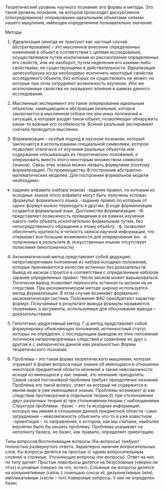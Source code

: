 Теоретический уровень научного познания: его формы и методы.
Это такой уровень познания, на котором происходит дискурсивное (опосредованное)
оперирование идеальными объектами силами нашего мышления, имеющее определенное
познавательно значение.

Методы

1) Идеализация (иногда ее трактуют как частный случай абстрагирования) – это
мысленное внесение определенных изменений в объект в соответствии с целями
исследований, осуществляемое путем исключения из рассмотрения определенных его
свойств, или же наоборот, путем наделения его какими-либо свойствами, не
существующими в действительности. Идеализация целесообразна когда необходимо
исключить некоторые свойства исследуемого объекта, без которых он существовать не
может, но которые при этом затрудняют возможность изучения. Или же исключаемые
свойства не оказывают влияния в рамках данного исследования.

2) Мысленный эксперимент это такое оперирование идеальным объектом,
замещающим в абстракции реальный, которое заключается в мысленном отборе тех или
иных положений и ситуаций, в которые входит такой объект, позволяющих обнаружить
какие-то важные его особенности. Всякий реальный эксперимент сначала проводится
мысленно.

3) Формализация – особый подход в научном познании, который заключается в
использовании специальной символики, которое позволяет отвлечься от изучения
реальных объектов или содержания описывающих их теоретических положений, и
оперировать вместо этого некоторым множеством символов (знаков). Связь этих знаков
можно назвать формулами (поэтому формализация). По преимуществу Ф.построение
абстрактно-математических моделей.
Для построения формальной модели необходимо:
- задание алфавита (набора знаков)
-задание правил, по которым из исходных знаков этого алфавита могут быть
получены «слова» (формулы) формального языка.
-задание правил по которым от одних формул можно переходить к другим.
В ходе формализации создается формальный язык.
Достоинства формализации:
-Ф. представляет возможность проведения в ее рамках изучения какого-либо
объекта исключительно формальным путем, без непосредственного обращения к
этому объекту.
-ф. позволяет обеспечить краткость и четкость записи научной информации, что
открывает все большие возможности для оперирования ею.
-в полученных в результате ф. искусственных языках отсутствует полисемия
(многозначность)

4) Аксиоматический метод представляет собой дедукцию непротиворечивых
положений из набора исходных положений, которые принимаются в качестве
истинных без доказательств. Вывод из аксиом строится в соответствии с
определенным набором заранее определенных правил. Число аксиом может
варьироваться. Логически вывод позволяет переносить истинность аксиом на их
следствия. При аксиоматическом методе широко используется метод формализации. В
этом случае возникает формально-аксиоматическая система. Положения ФАС
приобретают характер формул. Получаемые в результате вывода формулы называются
теоремами, а аргументы, используемые для обоснования вывода – доказательствами.

5) Гипотетико-дедуктивный метод.
 Г-д метод представляет собой формулировку
объясняющих положений, истинностный статус которых не определен, с последующим
выводом из этих положений логически непротиворечивых следствий и сравнение их друг
с другом и с эмпирически данной нам реальностью
Формы теоретического познания.

1) Проблема – это такая форма теоретического мышления, которая отражает в
форме вопроса наше знание об имеющихся в отношении некоторой предметной
области незнаний а также невозможности исходя из имеющихся у нас знаний, это
незнание преодолеть. Самой своей постановкой проблема требует преодоление
незнаний. Проблема это такой вопрос, ответ на который не содержится в явном виде в
уже имеющимся знании. Проблемы возникают а) как следствие противоречий в
отдельной теории б) при столкновении двух различных теорий в) при столкновении
теории с наблюдениями
Структура проблемы:
-базис – это та исходная информация, которую мы имеем в отношении данной
предметной области
-само затруднение – невозможность объяснить что-то в уже известном
-ориентация – то направление, к котором, как мы считаем, наиболее вероятно было бы
решить проблему.
Проблема указывает на неполноту базиса, но базис, как правило, определяет
ориентацию.

Типы вопросов
Восполняющие вопросы (Ка-вопросы) требуют полностью развернутого ответа.
Характерно наличие вопросительных слов. Ка-вопросы делятся на простые (с одним
вопросительным словом) и сложные.
Уточняющие вопросы (ли-вопросы). Ответ на них по типу да/нет. Простые ливопросы
делятся на безусловные («верно ли что») и уловные («верно ли что, если»).
Сложные ли-вопросы делятся на конъюнктивные (связь с помощью союза и),
дизъюнктивные (или), импликативные («если – то»)
Каверзные вопросы. У них не определен базис.
